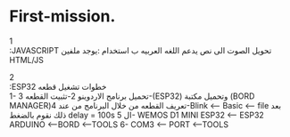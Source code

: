 # First-mission.

1\
:JAVASCRIPT تحويل الصوت الى نص يدعم اللغه العربيه ب استخدام 
:يوجد ملفين
HTML/JS

2\
:ESP32 خطوات تشغيل قطعه     
1- تحميل برنامج الاردوينو
2-تثبيت القطعه
3-(ESP32) وتحميل مكتبة (BORD MANAGER)تعريف القطعه من خلال البرنامج من عند
4-Blink <-- Basic <-- file بعد ذلك نقوم بالضغط 
delay = 100s ال 
5- WEMOS D1 MINI ESP32 <-- ESP32 ARDUINO <--BORD <--TOOLS
6- COM3 <-- PORT <--TOOLS 
